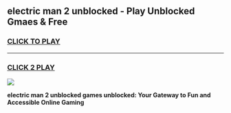 
## electric man 2 unblocked - Play Unblocked Gmaes & Free
<h3>
<a href="https://news.freeplayer.one?title=electric_man_2_unblocked&ref=16F">CLICK TO PLAY</a></h3>
<hr>

<h3>
<a href="https://news.freeplayer.one?title=electric_man_2_unblocked&ref=16F">CLICK 2 PLAY</a>
  
</h3>

<a href="https://news.freeplayer.one?title=electric_man_2_unblocked&ref=16F/"><img src="https://clearcache.store/games.png"></a>


**electric man 2 unblocked games unblocked: Your Gateway to Fun and Accessible Online Gaming**
